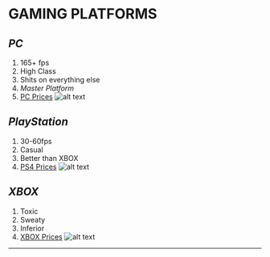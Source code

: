 # GAMING PLATFORMS
## ***PC***
1. 165+ fps
2. High Class
3. Shits on everything else
4. *Master Platform*
5. [PC Prices](https://www.ibuypower.com/Site/Computer/desktops)
![alt text](https://pbs.twimg.com/media/DmctzDlXsAAKXVB?format=jpg&name=medium)
## ***PlayStation***
1. 30-60fps
2. Casual
3. Better than XBOX
4. [PS4 Prices](https://www.amazon.com/PlayStation-Slim-1TB-Console-Fortnite/dp/B07VJWMQ5T/ref=sr_1_2?keywords=ps4&qid=1583870151&s=electronics&sr=1-2)
![alt text](https://mysetup.co/uploads/files/2104590278/eb13e896-ce28-42c2-9b04-61f273a1b59b.jpg)
## ***XBOX***
1. Toxic
2. Sweaty
3. Inferior
4. [XBOX Prices](https://www.amazon.com/Xbox-All-Digital-Console-Disc-Free-Gaming/dp/B07XQXZXJC/ref=sr_1_2?keywords=xbox&qid=1583870182&s=electronics&sr=1-2)
![alt text](https://i.ytimg.com/vi/k11SuqO7G6A/maxresdefault.jpg)
-------------------------

